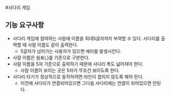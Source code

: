 #사다리 게임
## 기능 요구사항
- 사다리 게임에 참여하는 사람에 이름을 최대5글자까지 부여할 수 있다. 사다리를 출력할 때 사람 이름도 같이 출력한다.
    - 5글자가 넘어가는 사용자가 있으면 에러를 발생시킨다.
- 사람 이름은 쉼표(,)를 기준으로 구분한다.
- 사람 이름을 5자 기준으로 출력하기 때문에 사다리 폭도 넓어져야 한다.
    - 사람 이름이 보이는 곳은 5자가 무조건 보이도록 한다.
- 사다리 타기가 정상적으로 동작하려면 라인이 겹치지 않도록 해야 한다.
    - 이전에 사다리가 연결되어있으면 그다음 사다리에는 연결이 되어있으면 안된다.